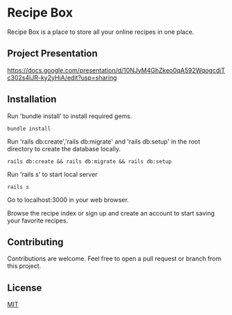 # Recipe Box

Recipe Box is a place to store all your online recipes in one place. 

## Project Presentation
https://docs.google.com/presentation/d/10NJyM4GhZkeo0qA592WqogcdiTc302s4IJR-ky2yHiA/edit?usp=sharing

## Installation

Run 'bundle install' to install required gems.

```
bundle install
```

Run 'rails db:create','rails db:migrate' and 'rails db:setup' in the root directory to create the database locally.

```
rails db:create && rails db:migrate && rails db:setup
```

Run 'rails s' to start local server

```
rails s
```

Go to localhost:3000 in your web browser.

Browse the recipe index or sign up and create an account to start saving your favorite recipes. 

## Contributing
Contributions are welcome. Feel free to open a pull request or branch from this project.

## License
[MIT](https://choosealicense.com/licenses/mit/)

